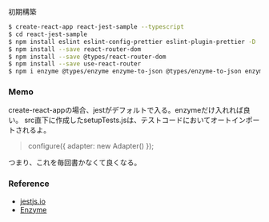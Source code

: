 初期構築
```bash
$ create-react-app react-jest-sample --typescript
$ cd react-jest-sample
$ npm install eslint eslint-config-prettier eslint-plugin-prettier -D
$ npm install --save react-router-dom
$ npm install --save @types/react-router-dom
$ npm install --save use-react-router
$ npm i enzyme @types/enzyme enzyme-to-json @types/enzyme-to-json enzyme-adapter-react-16 @types/enzyme-adapter-react-16 -D
```

### Memo
create-react-appの場合、jestがデフォルトで入る。enzymeだけ入れれば良い。
src直下に作成したsetupTests.jsは、テストコードにおいてオートインポートされるよ。

> configure({ adapter: new Adapter() });

つまり、これを毎回書かなくて良くなる。

### Reference
* [jestjs.io](https://jestjs.io/docs/ja/tutorial-react)
* [Enzyme](https://airbnb.io/enzyme/)
